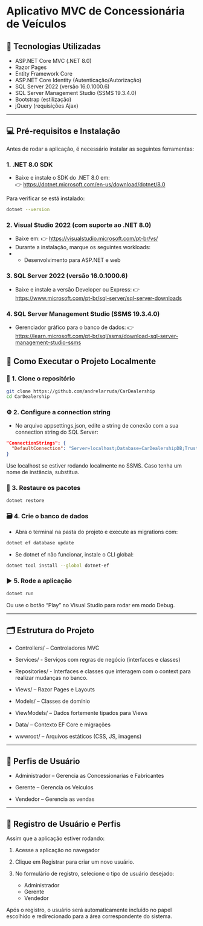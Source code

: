 # Aplicativo MVC de Concessionária de Veículos

## 🔧 Tecnologias Utilizadas
- ASP.NET Core MVC (.NET 8.0)
- Razor Pages
- Entity Framework Core
- ASP.NET Core Identity (Autenticação/Autorização)
- SQL Server 2022 (versão 16.0.1000.6)
- SQL Server Management Studio (SSMS 19.3.4.0)
- Bootstrap (estilização)
- jQuery (requisições Ajax)
---

## 💻 Pré-requisitos e Instalação

Antes de rodar a aplicação, é necessário instalar as seguintes ferramentas:

### 1. .NET 8.0 SDK
- Baixe e instale o SDK do .NET 8.0 em:  
	👉 https://dotnet.microsoft.com/en-us/download/dotnet/8.0

Para verificar se está instalado:
```bash
dotnet --version
```

### 2. Visual Studio 2022 (com suporte ao .NET 8.0)
- Baixe em: 👉 https://visualstudio.microsoft.com/pt-br/vs/
- Durante a instalação, marque os seguintes workloads:
- - Desenvolvimento para ASP.NET e web

### 3. SQL Server 2022 (versão 16.0.1000.6)
- Baixe e instale a versão Developer ou Express:
	👉 https://www.microsoft.com/pt-br/sql-server/sql-server-downloads
	
### 4. SQL Server Management Studio (SSMS 19.3.4.0)
- Gerenciador gráfico para o banco de dados:
	👉 https://learn.microsoft.com/pt-br/sql/ssms/download-sql-server-management-studio-ssms
	
	
## 🚀 Como Executar o Projeto Localmente

### 🔄 1. Clone o repositório
```bash
git clone https://github.com/andrelarruda/CarDealership
cd CarDealership
```

### ⚙️ 2. Configure a connection string
- No arquivo appsettings.json, edite a string de conexão com a sua connection string do SQL Server:
```json
"ConnectionStrings": {
  "DefaultConnection": "Server=localhost;Database=CarDealershipDB;Trusted_Connection=True;TrustServerCertificate=True;"
}
```
Use localhost se estiver rodando localmente no SSMS. Caso tenha um nome de instância, substitua.

### 🧱 3. Restaure os pacotes
```bash
dotnet restore
```

### 🗃️ 4. Crie o banco de dados
- Abra o terminal na pasta do projeto e execute as migrations com:
```bash
dotnet ef database update
```
- Se dotnet ef não funcionar, instale o CLI global:
```bash
dotnet tool install --global dotnet-ef
```

### ▶️ 5. Rode a aplicação
```bash
dotnet run
```
Ou use o botão “Play” no Visual Studio para rodar em modo Debug.

---
## 🗂️ Estrutura do Projeto
- Controllers/ – Controladores MVC

- Services/ - Serviços com regras de negócio (interfaces e classes)

- Repositories/ - Interfaces e classes que interagem com o context para realizar mudanças no banco.

- Views/ – Razor Pages e Layouts

- Models/ – Classes de domínio

- ViewModels/ – Dados fortemente tipados para Views

- Data/ – Contexto EF Core e migrações

- wwwroot/ – Arquivos estáticos (CSS, JS, imagens)

--- 
## 👥 Perfis de Usuário

- Administrador – Gerencia as Concessionarias e Fabricantes

- Gerente – Gerencia os Veiculos

- Vendedor – Gerencia as vendas

--- 

## 👤 Registro de Usuário e Perfis

Assim que a aplicação estiver rodando:

1. Acesse a aplicação no navegador

2. Clique em Registrar para criar um novo usuário.

3. No formulário de registro, selecione o tipo de usuário desejado:
  	- Administrador
	- Gerente
	- Vendedor

Após o registro, o usuário será automaticamente incluído no papel escolhido e redirecionado para a área correspondente do sistema.






